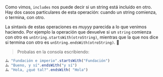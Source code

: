 Como vimos, `includes` nos puede decir si un string está incluído en otro. Hay dos casos particulares de esta operación: cuando un string comienza, o termina, con otro. 

La sintaxis de estas operaciones es _muyyy_ parecida a lo que venimos haciendo. Por ejemplo la operación que devuelve si un `string` comienza con otro es `unString.startsWith(otroString)`, mientras que la que nos dice si termina con otro es `unString.endsWith(otroString)`. :eyes:

> Probalas en la consola escribiendo:
>
``` javascript
ム "Fundación e imperio".startsWith("Fundación")
ム "Bueno, y sí".endsWith("y sí")
ム "Hola, ¿qué tal?".endsWith( "Hola")
```